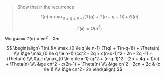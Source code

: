 > Show that in the recurrence
>
> $$ T(n) = \max_{0 \le q \le n-1} (T(q) + T(n-q-1)) + \Theta(n) $$
>
> $$ T(n) = \Omega(n^2) $$

We guess $T(n) \ge cn^2 - 2n$:

$$ \begin{align}
   T(n) &=   \max_{0 \le q \le n-1} (T(q) + T(n-q-1)) + \Theta(n) \\\\
        &\ge \max_{0 \le q \le n-1} (cq^2 - 2q + c(n-q-1)^2 - 2n - 2q -1) + \Theta(n) \\\\
        &\ge c\max_{0 \le q \le n-1} (q^2 + (n-q-1)^2 - (2n + 4q + 1)/c) + \Theta(n) \\\\
        &\ge cn^2 - c(2n-1) + \Theta(n) \\\\
        &\ge cn^2 - 2cn + 2c & (c \le 1) \\\\
        &\ge cn^2 - 2n
   \end{align} $$
